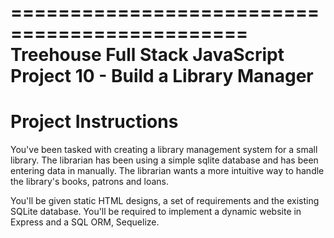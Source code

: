 ==============================================
Treehouse Full Stack JavaScript
Project 10 - Build a Library Manager
==============================================

Project Instructions
=====
You've been tasked with creating a library management system for a small library. The librarian has been using a simple sqlite database and has been entering data in manually. The librarian wants a more intuitive way to handle the library's books, patrons and loans.

You'll be given static HTML designs, a set of requirements and the existing SQLite database. You'll be required to implement a dynamic website in Express and a SQL ORM, Sequelize.
